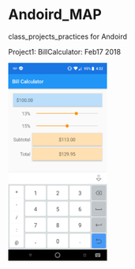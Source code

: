 # Andoird_MAP
class_projects_practices for Andoird

Project1: BillCalculator: Feb17 2018

<img src="BillCalculatorZZS.png"  width="200" height="400" >
